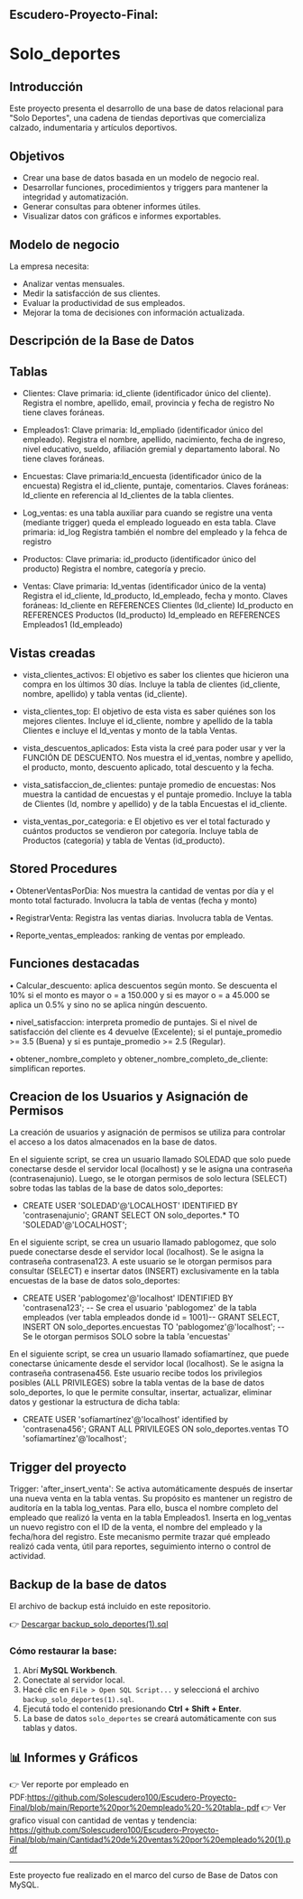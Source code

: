## Escudero-Proyecto-Final:
# Solo_deportes

## Introducción

Este proyecto presenta el desarrollo de una base de datos relacional para "Solo Deportes", una cadena de tiendas deportivas que comercializa calzado, indumentaria y artículos deportivos.

##  Objetivos

- Crear una base de datos basada en un modelo de negocio real.
- Desarrollar funciones, procedimientos y triggers para mantener la integridad y automatización.
- Generar consultas para obtener informes útiles.
- Visualizar datos con gráficos e informes exportables.

##  Modelo de negocio

La empresa necesita:
- Analizar ventas mensuales.
- Medir la satisfacción de sus clientes.
- Evaluar la productividad de sus empleados.
- Mejorar la toma de decisiones con información actualizada.

## Descripción de la Base de Datos 

##  Tablas

- Clientes:
Clave primaria: id_cliente (identificador único del cliente).
Registra el nombre, apellido, email, provincia y fecha de registro
No tiene claves foráneas.

- Empleados1:
Clave primaria: Id_empliado (identificador único del empleado).
Registra el nombre, apellido, nacimiento, fecha de ingreso, nivel educativo, sueldo, afiliación gremial y departamento laboral.
No tiene claves foráneas.

- Encuestas:
Clave primaria:Id_encuesta (identificador único de la encuesta)
Registra el id_cliente, puntaje, comentarios. 
Claves foráneas: Id_cliente en referencia al Id_clientes de la tabla clientes.

- Log_ventas: es una tabla auxiliar para cuando se registre una venta (mediante trigger) queda el empleado logueado en esta tabla.
Clave primaria: id_log 
Registra también el nombre del empleado y la fehca de registro

- Productos:
Clave primaria: id_producto (identificador único del producto)
Registra el nombre, categoría y precio.

- Ventas:
Clave primaria: Id_ventas (identificador único de la venta)
Registra el id_cliente, Id_producto, Id_empleado, fecha y monto.
Claves foráneas: Id_cliente en REFERENCES Clientes (Id_cliente)
                 Id_producto en REFERENCES Productos (Id_producto)
                 Id_empleado en  REFERENCES Empleados1 (Id_empleado)  
  
    

##  Vistas creadas

- vista_clientes_activos: 
El objetivo es saber los clientes que hicieron una compra en los últimos 30 días. Incluye la tabla de clientes (id_cliente, nombre, apellido) y tabla ventas (id_cliente).

- vista_clientes_top:
El objetivo de esta vista es saber quiénes son los mejores clientes. Incluye el id_cliente, nombre y apellido de la tabla Clientes e incluye el Id_ventas y monto de la tabla Ventas.

- vista_descuentos_aplicados:
Esta vista la creé para poder usar y ver la FUNCIÓN DE DESCUENTO.  Nos muestra el id_ventas, nombre y apellido, el producto, monto, descuento aplicado, total descuento y la fecha.

- vista_satisfaccion_de_clientes: puntaje promedio de encuestas:
Nos muestra la cantidad de encuestas y el puntaje promedio. Incluye la tabla de Clientes (Id, nombre y apellido) y de la tabla Encuestas el id_cliente.

- vista_ventas_por_categoria: e
El objetivo es ver el total facturado y cuántos productos se vendieron por categoría. Incluye tabla de Productos (categoría) y tabla de Ventas (id_producto).

## Stored Procedures

•	ObtenerVentasPorDia: Nos muestra la cantidad de ventas por día y el monto total facturado. Involucra la tabla de ventas (fecha y monto)

•	RegistrarVenta: Registra las ventas diarias. Involucra tabla de Ventas.

• Reporte_ventas_empleados: ranking de ventas por empleado.

##  Funciones destacadas

• Calcular_descuento: aplica descuentos según monto.  Se descuenta el 10% si el monto es mayor o = a 150.000 y si es mayor o = a 45.000 se aplica un 0.5% y sino no se aplica ningún descuento.

• nivel_satisfaccion: interpreta promedio de puntajes. Si el nivel de satisfacción del cliente es 4 devuelve (Excelente); si el puntaje_promedio >= 3.5 (Buena) y si es puntaje_promedio >= 2.5 (Regular).

• obtener_nombre_completo y obtener_nombre_completo_de_cliente: simplifican reportes.

## Creacion de los Usuarios y Asignación de Permisos

La creación de usuarios y asignación de permisos se utiliza para controlar el acceso a los datos almacenados en la base de datos.

En el siguiente script, se crea un usuario llamado SOLEDAD que solo puede conectarse desde el servidor local (localhost) y se le asigna una contraseña (contrasenajunio). 
Luego, se le otorgan permisos de solo lectura (SELECT) sobre todas las tablas de la base de datos solo_deportes:
* CREATE USER 'SOLEDAD'@'LOCALHOST' IDENTIFIED BY 'contrasenajunio'; 
  GRANT SELECT ON solo_deportes.* TO 'SOLEDAD'@'LOCALHOST';

En el siguiente script, se crea un usuario llamado pablogomez, que solo puede conectarse desde el servidor local (localhost). Se le asigna la contraseña contrasena123. A este usuario se le otorgan permisos para consultar (SELECT) e insertar datos (INSERT) exclusivamente en la tabla encuestas de la base de datos solo_deportes:
* CREATE USER 'pablogomez'@'localhost' IDENTIFIED BY 'contrasena123'; -- Se crea el usuario 'pablogomez' de la tabla empleados (ver tabla empleados donde id = 1001)--
  GRANT SELECT, INSERT ON solo_deportes.encuestas TO 'pablogomez'@'localhost'; -- Se le otorgan permisos SOLO sobre la tabla 'encuestas'

En el siguiente script, se crea un usuario llamado sofíamartínez, que puede conectarse únicamente desde el servidor local (localhost). 
Se le asigna la contraseña contrasena456. Este usuario recibe todos los privilegios posibles (ALL PRIVILEGES) sobre la tabla ventas de la base de datos solo_deportes, lo que le permite consultar, insertar, actualizar, eliminar datos y gestionar la estructura de dicha tabla:
* CREATE USER 'sofíamartínez'@'localhost' identified by 'contrasena456'; 
  GRANT ALL PRIVILEGES ON solo_deportes.ventas TO 'sofíamartínez'@'localhost';

## Trigger del proyecto

Trigger: 'after_insert_venta':
Se activa automáticamente después de insertar una nueva venta en la tabla ventas. Su propósito es mantener un registro de auditoría en la tabla log_ventas. 
Para ello, busca el nombre completo del empleado que realizó la venta en la tabla Empleados1.
Inserta en log_ventas un nuevo registro con el ID de la venta, el nombre del empleado y la fecha/hora del registro.
Este mecanismo permite trazar qué empleado realizó cada venta, útil para reportes, seguimiento interno o control de actividad.

## Backup de la base de datos

El archivo de backup está incluido en este repositorio.

👉 [Descargar backup_solo_deportes(1).sql](./backup_solo_deportes(1).sql)

### Cómo restaurar la base:

1. Abrí **MySQL Workbench**.
2. Conectate al servidor local.
3. Hacé clic en `File > Open SQL Script...` y seleccioná el archivo `backup_solo_deportes(1).sql`.
4. Ejecutá todo el contenido presionando **Ctrl + Shift + Enter**.
5. La base de datos `solo_deportes` se creará automáticamente con sus tablas y datos.


## 📊 Informes y Gráficos
👉 Ver reporte por empleado en PDF:https://github.com/Solescudero100/Escudero-Proyecto-Final/blob/main/Reporte%20por%20empleado%20-%20tabla-.pdf
👉 Ver grafico visual con cantidad de ventas y tendencia: https://github.com/Solescudero100/Escudero-Proyecto-Final/blob/main/Cantidad%20de%20ventas%20por%20empleado%20(1).pdf






---

Este proyecto fue realizado en el marco del curso de Base de Datos con MySQL.

